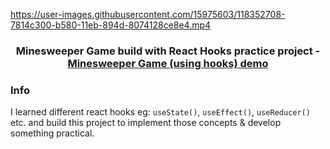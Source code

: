 https://user-images.githubusercontent.com/15975603/118352708-7814c300-b580-11eb-894d-8074128ce8e4.mp4

<h3 align="center">Minesweeper Game build with React Hooks practice project - <a href="https://deep-mines.surge.sh">Minesweeper Game (using hooks) demo</a></h3>

### Info
I learned different react hooks eg: `useState()`, `useEffect()`, `useReducer()` etc.
and build this project to implement those concepts & develop something practical.
